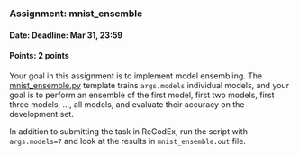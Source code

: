 ### Assignment: mnist_ensemble
#### Date: Deadline: Mar 31, 23:59
#### Points: 2 points

Your goal in this assignment is to implement model ensembling.
The [mnist_ensemble.py](https://github.com/ufal/npfl114/tree/master/labs/03/mnist_ensemble.py)
template trains `args.models` individual models, and your goal is to perform
an ensemble of the first model, first two models, first three models, …, all
models, and evaluate their accuracy on the development set.

In addition to submitting the task in ReCodEx, run the script with
`args.models=7` and look at the results in `mnist_ensemble.out` file.
